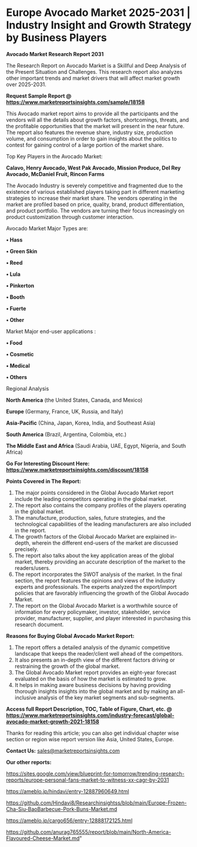  # Europe Avocado Market 2025-2031 | Industry Insight and Growth Strategy by Business Players

<strong>Avocado Market Research Report 2031</strong>

The Research Report on Avocado Market is a Skillful and Deep Analysis of the Present Situation and Challenges. This research report also analyzes other important trends and market drivers that will affect market growth over 2025-2031.

<strong>Request Sample Report @ <a href=https://www.marketreportsinsights.com/sample/18158>https://www.marketreportsinsights.com/sample/18158</a></strong>

This Avocado market report aims to provide all the participants and the vendors will all the details about growth factors, shortcomings, threats, and the profitable opportunities that the market will present in the near future. The report also features the revenue share, industry size, production volume, and consumption in order to gain insights about the politics to contest for gaining control of a large portion of the market share.

Top Key Players in the Avocado Market:

<strong>Calavo, Henry Avocado, West Pak Avocado, Mission Produce, Del Rey Avocado, McDaniel Fruit, Rincon Farms</strong>

The Avocado Industry is severely competitive and fragmented due to the existence of various established players taking part in different marketing strategies to increase their market share. The vendors operating in the market are profiled based on price, quality, brand, product differentiation, and product portfolio. The vendors are turning their focus increasingly on product customization through customer interaction.

Avocado Market Major Types are:

<strong>• Hass

• Green Skin

• Reed

• Lula

• Pinkerton

• Booth

• Fuerte

• Other</strong>

Market Major end-user applications :

<strong>• Food

• Cosmetic

• Medical

• Others</strong>

Regional Analysis

</u><strong><b>North America</b></strong> (the United States, Canada, and Mexico)

<strong><b>Europe </b></strong>(Germany, France, UK, Russia, and Italy)

<strong><b>Asia-Pacific</b></strong> (China, Japan, Korea, India, and Southeast Asia)

<strong><b>South America</b></strong> (Brazil, Argentina, Colombia, etc.)

<strong><b>The Middle East and Africa</b></strong> (Saudi Arabia, UAE, Egypt, Nigeria, and South Africa)

<strong>Go For Interesting Discount Here: <a href=https://www.marketreportsinsights.com/discount/18158>https://www.marketreportsinsights.com/discount/18158</a></strong>

<strong>Points Covered in The Report:</strong>
<ol>
  <li>The major points considered in the Global Avocado Market report include the leading competitors operating in the global market.</li>
  <li>The report also contains the company profiles of the players operating in the global market.</li>
  <li>The manufacture, production, sales, future strategies, and the technological capabilities of the leading manufacturers are also included in the report.</li>
  <li>The growth factors of the Global Avocado Market are explained in-depth, wherein the different end-users of the market are discussed precisely.</li>
  <li>The report also talks about the key application areas of the global market, thereby providing an accurate description of the market to the readers/users.</li>
  <li>The report incorporates the SWOT analysis of the market. In the final section, the report features the opinions and views of the industry experts and professionals. The experts analyzed the export/import policies that are favorably influencing the growth of the Global Avocado Market.</li>
  <li>The report on the Global Avocado Market is a worthwhile source of information for every policymaker, investor, stakeholder, service provider, manufacturer, supplier, and player interested in purchasing this research document.</li>
</ol>
<strong>Reasons for Buying Global Avocado Market Report:</strong>

<ol>
  <li>The report offers a detailed analysis of the dynamic competitive landscape that keeps the reader/client well ahead of the competitors.</li>
  <li>It also presents an in-depth view of the different factors driving or restraining the growth of the global market.</li>
  <li>The Global Avocado Market report provides an eight-year forecast evaluated on the basis of how the market is estimated to grow.</li>
  <li>It helps in making aware business decisions by having providing thorough insights insights into the global market and by making an all-inclusive analysis of the key market segments and sub-segments.</li>
</ol>
<strong>Access full Report Description, TOC, Table of Figure, Chart, etc. @ <a href=https://www.marketreportsinsights.com/industry-forecast/global-avocado-market-growth-2021-18158>https://www.marketreportsinsights.com/industry-forecast/global-avocado-market-growth-2021-18158</a></strong>


Thanks for reading this article; you can also get individual chapter wise section or region wise report version like Asia, United States, Europe.

<strong>Contact Us:</strong>
sales@marketreportsinsights.com

<strong>Our other reports:</strong>

<a href=https://sites.google.com/view/blueprint-for-tomorrow/trending-research-reports/europe-personal-fans-market-to-witness-xx-cagr-by-2031>https://sites.google.com/view/blueprint-for-tomorrow/trending-research-reports/europe-personal-fans-market-to-witness-xx-cagr-by-2031</a>

<a href=https://ameblo.jp/hindavi/entry-12887960649.html>https://ameblo.jp/hindavi/entry-12887960649.html</a>

<a href=https://github.com/Hindavi8/Researchinsightss/blob/main/Europe-Frozen-Cha-Siu-BaoBarbecue-Pork-Buns-Market.md>https://github.com/Hindavi8/Researchinsightss/blob/main/Europe-Frozen-Cha-Siu-BaoBarbecue-Pork-Buns-Market.md</a>

<a href=https://ameblo.jp/cargo656/entry-12888172125.html>https://ameblo.jp/cargo656/entry-12888172125.html</a>

<a href=https://github.com/anurag765555/report/blob/main/North-America-Flavoured-Cheese-Market.md>https://github.com/anurag765555/report/blob/main/North-America-Flavoured-Cheese-Market.md</a>"
